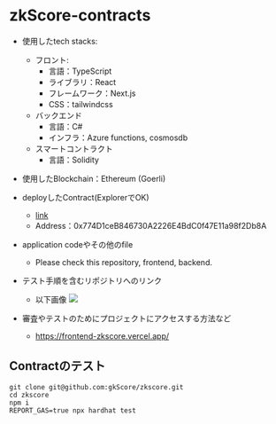 # zkScore-contracts

- 使用したtech stacks: 
  - フロント:
    - 言語：TypeScript
    - ライブラリ：React
    - フレームワーク：Next.js
    - CSS：tailwindcss
  - バックエンド
    - 言語：C#
    - インフラ：Azure functions, cosmosdb
  - スマートコントラクト
    - 言語：Solidity

- 使用したBlockchain：Ethereum (Goerli)
- deployしたContract(ExplorerでOK)
  - [link](https://goerli.etherscan.io/address/0x774D1ceB846730A2226E4BdC0f47E11a98f2Db8A)
  - Address：0x774D1ceB846730A2226E4BdC0f47E11a98f2Db8A
- application codeやその他のfile
  - Please check this repository, frontend, backend. 
- テスト手順を含むリポジトリへのリンク
  - 以下画像
![](static/image.png)

- 審査やテストのためにプロジェクトにアクセスする方法など
  - https://frontend-zkscore.vercel.app/

## Contractのテスト
```shell
git clone git@github.com:gkScore/zkscore.git
cd zkscore
npm i
REPORT_GAS=true npx hardhat test
```
